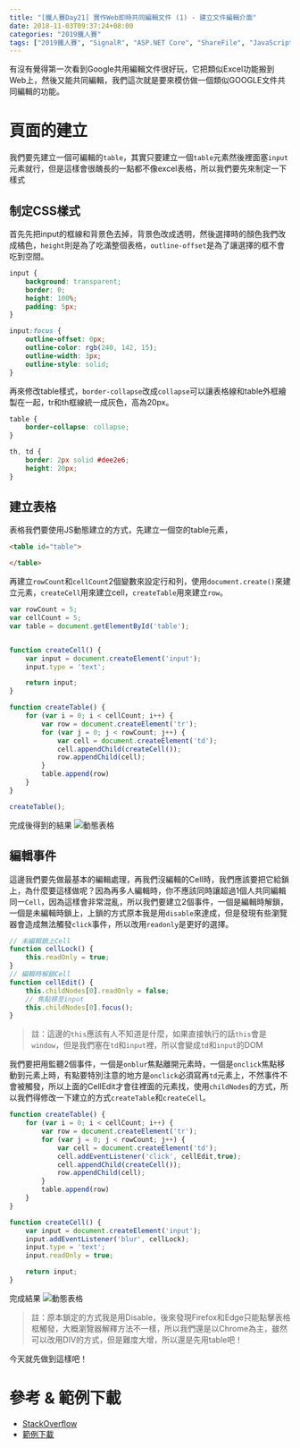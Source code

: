 ```yaml
---
title: "[鐵人賽Day21] 實作Web即時共同編輯文件 (1) - 建立文件編輯介面"
date: 2018-11-03T09:37:24+08:00
categories: "2019鐵人賽"
tags: ["2019鐵人賽", "SignalR", "ASP.NET Core", "ShareFile", "JavaScript"]
---
```


有沒有覺得第一次看到Google共用編輯文件很好玩，它把類似Excel功能搬到Web上，然後又能共同編輯，我們這次就是要來模仿做一個類似GOOGLE文件共同編輯的功能。

# 頁面的建立
我們要先建立一個可編輯的`table`，其實只要建立一個`table`元素然後裡面塞`input`元素就行，但是這樣會很醜長的一點都不像excel表格，所以我們要先來制定一下樣式

## 制定CSS樣式
首先先把input的框線和背景色去掉，背景色改成透明，然後選擇時的顏色我們改成橘色，`height`則是為了吃滿整個表格，`outline-offset`是為了讓選擇的框不會吃到空間。
``` css
input {
    background: transparent;
    border: 0;
    height: 100%;
    padding: 5px;
}

input:focus {
    outline-offset: 0px;
    outline-color: rgb(240, 142, 15);
    outline-width: 3px;
    outline-style: solid;
}
```
再來修改table樣式，`border-collapse`改成`collapse`可以讓表格線和table外框繪製在一起，tr和th框線統一成灰色，高為20px。
``` css
table {
    border-collapse: collapse;
}

th, td {
    border: 2px solid #dee2e6;
    height: 20px;
}
```

## 建立表格
表格我們要使用JS動態建立的方式，先建立一個空的table元素，
``` html
<table id="table">

</table>
```

再建立`rowCount`和`cellCount`2個變數來設定行和列，使用`document.create()`來建立元素，`createCell`用來建立cell，`createTable`用來建立`row`。

``` js
var rowCount = 5;
var cellCount = 5;
var table = document.getElementById('table');


function createCell() {
    var input = document.createElement('input');
    input.type = 'text';

    return input;
}

function createTable() {
    for (var i = 0; i < cellCount; i++) {
        var row = document.createElement('tr');
        for (var j = 0; j < rowCount; j++) {
            var cell = document.createElement('td');
            cell.appendChild(createCell());
            row.appendChild(cell);
        }
        table.append(row)
    }
}

createTable();
```

完成後得到的結果
![動態表格](table.gif)

## 編輯事件
這邊我們要先做最基本的編輯處理，再我們沒編輯的Cell時，我們應該要把它給鎖上，為什麼要這樣做呢？因為再多人編輯時，你不應該同時讓超過1個人共同編輯同一`Cell`，因為這樣會非常混亂，所以我們要建立2個事件，一個是編輯時解鎖，一個是未編輯時鎖上，上鎖的方式原本我是用`disable`來達成，但是發現有些瀏覽器會造成無法觸發`click`事件，所以改用`readonly`是更好的選擇。

``` js
// 未編輯鎖上Cell
function cellLock() {
    this.readOnly = true;
}
// 編輯時解鎖Cell
function cellEdit() {
    this.childNodes[0].readOnly = false;
    // 焦點移至input
    this.childNodes[0].focus();
}
```

> 註：這邊的`this`應該有人不知道是什麼，如果直接執行的話`this`會是`window`，但是我們塞在`td`和`input`裡，所以會變成`td`和`input`的DOM

我們要把用監聽2個事件，一個是`onblur`焦點離開元素時，一個是`onclick`焦點移動到元素上時，有點要特別注意的地方是`onclick`必須寫再`td`元素上，不然事件不會被觸發，所以上面的CellEdit才會往裡面的元素找，使用`childNodes`的方式，所以我們得修改一下建立的方式`createTable`和`createCell`。

``` js
function createTable() {
    for (var i = 0; i < cellCount; i++) {
        var row = document.createElement('tr');
        for (var j = 0; j < rowCount; j++) {
            var cell = document.createElement('td');
            cell.addEventListener('click', cellEdit,true);
            cell.appendChild(createCell());
            row.appendChild(cell);
        }
        table.append(row)
    }
}

function createCell() {
    var input = document.createElement('input');
    input.addEventListener('blur', cellLock);
    input.type = 'text';
    input.readOnly = true;

    return input;
}
```

完成結果
![動態表格](CellLock.gif)

> 註：原本鎖定的方式我是用Disable，後來發現Firefox和Edge只能點擊表格框觸發，大概瀏覽器解釋方法不一樣，所以我們還是以Chrome為主，雖然可以改用DIV的方式，但是難度大增，所以還是先用table吧！

今天就先做到這樣吧！ 

# 參考 & 範例下載
- [StackOverflow](https://stackoverflow.com/questions/6012823/how-to-make-html-table-cell-editable)
- [範例下載](https://drive.google.com/file/d/1cPWHScDhs16DLxiIevOjzX3E5h5MPl4E/view?usp=sharing)